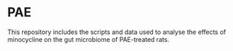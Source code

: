 # PAE

This repository includes the scripts and data used to analyse the effects of minocycline on the gut microbiome of PAE-treated rats.
